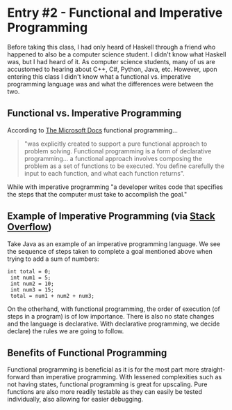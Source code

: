# Entry #2 - Functional and Imperative Programming

Before taking this class, I had only heard of Haskell through a friend who happened to also be a computer science student. I didn't know what Haskell was, but I had heard of it. As computer science students, many of us are accustomed to hearing about C++, C#, Python, Java, etc. However, upon entering this class I didn't know what a functional vs. imperative programming language was and what the differences were between the two. 

## Functional vs. Imperative Programming
According to [The Microsoft Docs](https://docs.microsoft.com/en-us/dotnet/standard/linq/functional-vs-imperative-programming#:~:text=With%20an%20imperative%20approach%2C%20a,of%20functions%20to%20be%20executed.) functional programming... 
> "was explicitly created to support a pure functional approach to problem solving. Functional programming is a form of declarative programming... a functional approach involves composing the problem as a set of functions to be executed. You define carefully the input to each function, and what each function returns".  
>

While with imperative programming "a developer writes code that specifies the steps that the computer must take to accomplish the goal."


## Example of Imperative Programming (via [Stack Overflow](https://stackoverflow.com/questions/17826380/what-is-difference-between-functional-and-imperative-programming-languages))

Take Java as an example of an imperative programming language. We see the sequence of steps taken to complete a goal mentioned above when trying to add a sum of numbers: 

<pre><code>int total = 0;
 int num1 = 5;
 int num2 = 10;
 int num3 = 15;
 total = num1 + num2 + num3; 
</code></pre>

On the otherhand, with functional programming, the order of execution (of steps in a program) is of low importance. There is also no state changes and the language is declarative. With declarative programming, we decide declare) the rules we are going to follow. 

## Benefits of Functional Programming
Functional programming is beneficial as it is for the most part more straight-forward than imperative programming. With lessened complexities such as not having states, functional programming is great for upscaling. Pure functions are also more readily testable as they can easily be tested individually, also allowing for easier debugging. 


